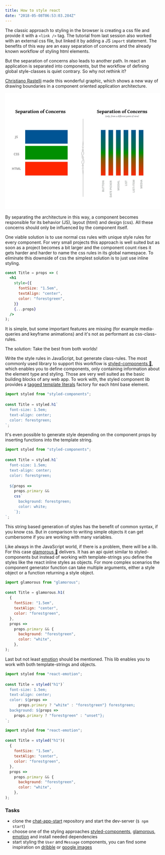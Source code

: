 ```yaml
---
title: How to style react
date: "2018-05-08T06:53:03.284Z"
---
```


The classic approach to styling in the browser is creating a
css file and provide it with a `<link />` tag. The tutorial
from last session also worked with an external css file, but
linked it by adding a JS `import` statement. The benefits of
this way are an easy separation of concerns and the already
known workflow of styling html elements.

But the separation of concerns also leads to another path.
In react an application is separated into components, but
the workflow of defining global style-classes is quiet
contrary. So why not rethink it?

[Christiano Rastelli](https://twitter.com/areaweb) made this
wonderful graphic, which shows a new way of drawing
boundaries in a component oriented application architecture.

![separation of concerns](./separation-of-concerns.jpg)

By separating the architecture in this way, a component
becomes responsible for its behavior (JS), layout (html) and
design (css). All these concerns should only be influenced
by the component itself.

One viable solution is to use normal css rules with unique
style rules for every component. For very small projects
this approach is well suited but as soon as a project
becomes a bit larger and the component count rises it gets
harder and harder to name the css rules in its global
namespace. To eliminate this downside of css the simplest
solution is to just use inline styling.

```jsx
const Title = props => (
  <h1
    style={{
      fontSize: "1.5em",
      textAlign: "center",
      color: "forestgreen",
    }}
    {...props}
  />
);
```

It is simple, but some important features are missing (for
example media-queries and keyframe animations) and it's not
as performant as css-class-rules.

The solution: Take the best from both worlds!

Write the style rules in JavaScript, but generate
class-rules. The most commonly used library to support this
workflow is
[styled-components 💅](https://github.com/styled-components/styled-components),
which enables you to define components, only containing
information about the element type and styling. Those are
very well suited as the basic building blocks of any web
app. To work with, the styled component lib provides a
[tagged template literals](https://www.styled-components.com/docs/advanced#tagged-template-literals)
factory for each html base element.

```jsx
import styled from "styled-components";

const Title = styled.h1`
  font-size: 1.5em;
  text-align: center;
  color: forestgreen;
`;
```

It's even possible to generate style depending on the
component props by inserting functions into the template
string.

```jsx
import styled from "styled-components";

const Title = styled.h1`
  font-size: 1.5em;
  text-align: center;
  color: forestgreen;

  ${props =>
    props.primary &&
    css`
      background: forestgreen;
      color: white;
    `};
`;
```

This string based generation of styles has the benefit of
common syntax, if you know css. But in comparison to writing
simple objects it can get cumbersome if you are working with
many variables.

Like always in the JavaScript world, if there is a problem,
there will be a lib. For this case
[glamorous 💄](https://github.com/paypal/glamorous)
delivers. It has an api quiet similar to styled-components
but instead of working with template-strings you define the
styles like the react inline styles as objects. For more
complex scenarios the component generator function can take
multiple arguments, either a style object or a function
returning a style object.

```jsx
import glamorous from "glamorous";

const Title = glamorous.h1(
  {
    fontSize: "1.5em",
    textAlign: "center",
    color: "forestgreen",
  },
  props =>
    props.primary && {
      background: "forestgreen",
      color: "white",
    },
);
```

Last but not least
[emotion](https://github.com/emotion-js/emotion) should be
mentioned. This lib enables you to work with both
template-strings and objects.

```jsx
import styled from "react-emotion";

const Title = styled("h1")`
  font-size: 1.5em;
  text-align: center;
  color: ${props =>
      props.primary ? "white" : "forestgreen"} forestgreen;
  background: ${props =>
    props.primary ? "forestgreen" : "unset"};
`;
```

```jsx
import styled from "react-emotion";

const Title = styled("h1")(
  {
    fontSize: "1.5em",
    textAlign: "center",
    color: "forestgreen",
  },
  props =>
    props.primary && {
      background: "forestgreen",
      color: "white",
    },
);
```

### Tasks

* clone the
  [chat-app-start](https://github.com/kaoDev/chat-app-start)
  repository and start the dev-server (`$ npm start`)
* choose one of the styling approaches
  [styled-components](https://www.styled-components.com/docs/basics#installation),
  [glamorous](https://glamorous.rocks/),
  [emotion](https://emotion.sh/docs/install) and install
  needed dependencies
* start styling the `User` and `Message` components, you can
  find some inspiration on
  [dribble](https://dribbble.com/search?q=chat+ui) or
  [google images](https://www.google.de/search?q=chat+ui+example&tbm=isch)
